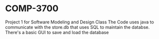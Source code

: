 # COMP-3700
Project 1 for Software Modeling and Design Class
The Code uses java to communicate with the store.db that uses SQL to maintain the databse. 
There's a basic GUI to save and load the database
